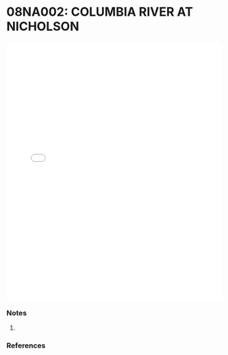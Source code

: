 # 08NA002: COLUMBIA RIVER AT NICHOLSON

<iframe src="/distribution_estimation/_static/stations/08NA002_fdc.html" width="100%" height="600" frameborder="0"></iframe>

### Notes
1. 

### References

